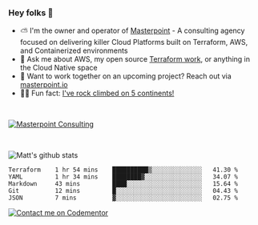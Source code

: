 

### Hey folks 👋



- ⛅️ I'm the owner and operator of [Masterpoint](https://masterpoint.io) - A consulting agency focused on delivering killer Cloud Platforms built on Terraform, AWS, and Containerized environments
- 💬 Ask me about AWS, my open source [Terraform work](https://github.com/masterpointio?q=terraform&type=&language=hcl), or anything in the Cloud Native space
- 🔨 Want to work together on an upcoming project? Reach out via [masterpoint.io](https://masterpoint.io)
- 🧗‍♂️ Fun fact: [I've rock climbed on 5 continents!](https://www.rockandice.com/videos/weekend-whippers/weekend-whipper-gunning-for-it-on-south-six-shooter/)

<br>


[![Masterpoint Consulting](https://masterpoint-public.s3.us-west-2.amazonaws.com/Logo-medium.png)](https://masterpoint.io)

<br>

![Matt's github stats](https://github-readme-stats.vercel.app/api?username=Gowiem&count_private=true&theme=cobalt&show_icons=true)

<!--START_SECTION:waka-->

```text
Terraform    1 hr 54 mins    ██████████▒░░░░░░░░░░░░░░   41.30 %
YAML         1 hr 34 mins    ████████▓░░░░░░░░░░░░░░░░   34.07 %
Markdown     43 mins         ████░░░░░░░░░░░░░░░░░░░░░   15.64 %
Git          12 mins         █░░░░░░░░░░░░░░░░░░░░░░░░   04.43 %
JSON         7 mins          ▓░░░░░░░░░░░░░░░░░░░░░░░░   02.75 %
```

<!--END_SECTION:waka-->

[![Contact me on Codementor](https://www.codementor.io/m-badges/gowiem/find-me-on-cm-b.svg)](https://www.codementor.io/@gowiem?refer=badge)

